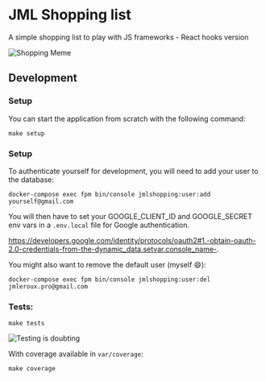 # JML Shopping list
A simple shopping list to play with JS frameworks - React hooks version

![Shopping Meme](https://memegenerator.net/img/instances/400x/65716889/happy-shopping.jpg)

## Development

### Setup

You can start the application from scratch with the following command:

```
make setup
```

### Setup

To authenticate yourself for development, you will need to add your user to the database:

```
docker-compose exec fpm bin/console jmlshopping:user:add yourself@gmail.com
```

You will then have to set your GOOGLE_CLIENT_ID and GOOGLE_SECRET env vars in a `.env.local` file
for Google authentication. 

https://developers.google.com/identity/protocols/oauth2#1.-obtain-oauth-2.0-credentials-from-the-dynamic_data.setvar.console_name-.

You might also want to remove the default user (myself :smile:):

```
docker-compose exec fpm bin/console jmlshopping:user:del jmleroux.pro@gmail.com
```

### Tests:

```
make tests
```

![Testing is doubting](https://pbs.twimg.com/media/Cvmxg8PXEAA5bcL.jpg)


With coverage available in `var/coverage`:

```
make coverage
```

